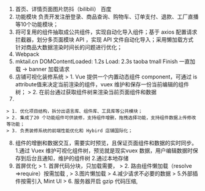   1. 首页、详情页面图片防抖（bilibili） 百度
  2. 功能模块
    负责开发注册登录、商品查询、购物车、订单支付、退款、工厂直播等10个功能模块；
  3. 将可复用的组件抽取成公共组件，实现自动化导入组件；基于 axios 配置请求拦截器，划分多页面模块 API ，实现 API 文件自动化导入；采用懒加载方式针对商品大数据渲染时间长的问题进行优化；
  4. Webpack
  5. mktail.cn
    DOMContentLoaded: 1.2s Load: 2.3s
    taoba tmall Finish 一直加载 -> banner 加载请求
  6.  店铺可视化装修系统
    > 1. Vue 提供一个内置动态组件 component，可通过 is attribute值来决定当前渲染的组件，vuex 维护和保存一份当前编辑的组件树；
    > 2. 在前台通过获取组件树来渲染当前页面组件和数据
  7. 
    > 1. 优化项目结构，拆分出语言库、组件库、工具库等公共模块；
    > 2. 集成了20 个功能组件可供装修，支持组件增删，拖拽选择功能，支持组件数据上传修改等功能；
    > 3. 负责装修系统的前端性能优化和 Hybird 店铺国际化；
  8. 组件的增删和数据交互，需要实时预览，且保证页面组件和数据的实时同步。
    1.通过 Vuex 维护可视化组件树，预览就是现实vuex 数据，用户编辑数据时保存到后台且通知，维护的组件树
    2.通过本地存储
  9. 首屏优化
    > 1. 首屏代码分块，只加载需要，
    > 2. 路由组件懒加载（resolve =>require）按需加载 ,
    > 3.图片懒加载 
    > 4.减少请求不必要的数据 
    > 5.外部插件按需引入 Mint UI 
    > 6. 服务器开启 gzip 代码压缩, <script>增加defer 或 async来改变脚本执行的时机
  10. 项目
    ![项目考察](./面试项目考察.png)
    …实现/采集/提高效率/优化/改进…
    精通前端组件库设计，有主导设计过装修系统组件库的经验；Todo: 掘金组件库设计
    https://raw.githubusercontent.com/zhenzhencai/Resume-FontEnd/master/fontend-resume-zhenzhencai.png



